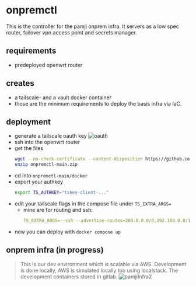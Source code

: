 # onpremctl
This is the controller for the pamji onprem infra. It servers as a low spec router, failover vpn access point and secrets manager. 

## requirements
- predeployed openwrt router

## creates
 - a tailscale-  and a vault docker container
 - those are the minimum requirements to deploy the basis infra via IaC.

## deployment
- generate a tailscale oauth key
![oauth](https://private-user-images.githubusercontent.com/117015142/431810233-65bbfed3-f9cc-44a6-b7c8-012b813f9fa1.png?jwt=eyJhbGciOiJIUzI1NiIsInR5cCI6IkpXVCJ9.eyJpc3MiOiJnaXRodWIuY29tIiwiYXVkIjoicmF3LmdpdGh1YnVzZXJjb250ZW50LmNvbSIsImtleSI6ImtleTUiLCJleHAiOjE3NDQxOTcxODAsIm5iZiI6MTc0NDE5Njg4MCwicGF0aCI6Ii8xMTcwMTUxNDIvNDMxODEwMjMzLTY1YmJmZWQzLWY5Y2MtNDRhNi1iN2M4LTAxMmI4MTNmOWZhMS5wbmc_WC1BbXotQWxnb3JpdGhtPUFXUzQtSE1BQy1TSEEyNTYmWC1BbXotQ3JlZGVudGlhbD1BS0lBVkNPRFlMU0E1M1BRSzRaQSUyRjIwMjUwNDA5JTJGdXMtZWFzdC0xJTJGczMlMkZhd3M0X3JlcXVlc3QmWC1BbXotRGF0ZT0yMDI1MDQwOVQxMTA4MDBaJlgtQW16LUV4cGlyZXM9MzAwJlgtQW16LVNpZ25hdHVyZT1mZTEzYWNjYjM1M2U4YTNlMzNhYjk1YTcxZDY2Yzc1Mzk0MTdjZmI4YWM3NGQ0NTM3MTc4MzYwYmFlNmNjOWI3JlgtQW16LVNpZ25lZEhlYWRlcnM9aG9zdCJ9.JCuxistGcHa9t7hCpEeKEIyyzyXHEnUxQ6f1tD8fZs0)
- ssh into the openwrt router
- get the files
  ```bash
  wget --no-check-certificate --content-disposition https://github.com/pam-ji/onpremctl/archive/refs/heads/main.zip
  unzip onpremctl-main.zip
  ```
- cd into `onpremctl-main/docker`
- export your authkey
  ```bash
  export TS_AUTHKEY="tskey-client-..."
  ```
- edit your tailscale flags in the compose file under `TS_EXTRA_ARGS=`
  - mine are for routing and ssh: 
    ```yml
    TS_EXTRA_ARGS=--ssh --advertise-routes=200.0.0.0/8,192.168.0.0/16 --advertise-tags=ci
    ```
- now you can deploy with `docker compose up`

## onprem infra (in progress)

> This is our dev environment which is scalable via AWS.
> Development is done locally, AWS is simulated locally too using localstack.
> The development containers stored in gitlab.
![pamjiInfra2](https://github.com/user-attachments/assets/237f4526-e4e2-4520-959d-11a2e667623f)

